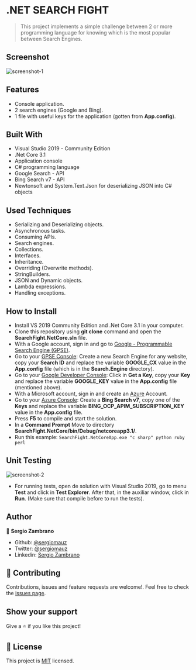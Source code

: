 # .NET SEARCH FIGHT
> This project implements a simple challenge between 2 or more programming language for knowing which is the most popular between Search Engines.


## Screenshot
![screenshot-1](https://user-images.githubusercontent.com/36812672/102944697-86efc180-4489-11eb-9cdd-82404960ed12.png)

## Features
- Console application.
- 2 search engines (Google and Bing).
- 1 file with useful keys for the application (gotten from **App.config**).


## Built With
- Visual Studio 2019 - Community Edition
- .Net Core 3.1
- Application console
- C# programming language
- Google Search - API
- Bing Search v7 - API
- Newtonsoft and System.Text.Json for deserializing JSON into C# objects


## Used Techniques
- Serializing and Deserializing objects.
- Asynchronous tasks.
- Consuming APIs.
- Search engines.
- Collections.
- Interfaces.
- Inheritance.
- Overriding (Overwrite methods).
- StringBuilders.
- JSON and Dynamic objects.
- Lambda expressions.
- Handling exceptions.


## How to Install
- Install VS 2019 Community Edition and .Net Core 3.1 in your computer.
- Clone this repository using **git clone** command and open the **SearchFight.NetCore.sln** file.
- With a Google account, sign in and go to [Google - Programmable Search Engine (GPSE)](https://programmablesearchengine.google.com/).
- Go to your [GPSE Console](https://cse.google.com/cse/all): Create a new Search Engine for any website, copy your **Search ID** and replace the variable **GOOGLE_CX** value in the **App.config** file (which is in the **Search.Engine** directory).
- Go to your [Google Developer Console](https://developers.google.com/custom-search/v1/overview): Click in **Get a Key**, copy your **Key** and replace the variable **GOOGLE_KEY** value in the **App.config** file (mentioned above).
- With a Microsoft account, sign in and create an [Azure](https://azure.microsoft.com/en-us/) Account.
- Go to your [Azure Console](https://portal.azure.com/#home): Create a **Bing Search v7**, copy one of the **Keys** and replace the variable **BING_OCP_APIM_SUBSCRIPTION_KEY** value in the **App.config** file.
- Press **F5** to compile and start the solution.
- In a **Command Prompt** Move to directory **SearchFight.NetCore/bin/Debug/netcoreapp3.1/**.
- Run this example: ```SearchFight.NetCoreApp.exe "c sharp" python ruby perl```


## Unit Testing
![screenshot-2](https://user-images.githubusercontent.com/36812672/102944375-9a4e5d00-4488-11eb-8c16-a069a4cf3e81.png)

- For running tests, open de solution with Visual Studio 2019, go to menu **Test** and click in **Test Explorer**. After that, in the auxiliar window, click in **Run**. (Make sure that compile before to run the tests).


## Author

👤 **Sergio Zambrano**

- Github: [@sergiomauz](https://github.com/sergiomauz)
- Twitter: [@sergiomauz](https://twitter.com/sergiomauz)
- Linkedin: [Sergio Zambrano](https://www.linkedin.com/in/sergiomauz/)


## 🤝 Contributing
Contributions, issues and feature requests are welcome!. Feel free to check the [issues page](../../issues/).


## Show your support
Give a ⭐️ if you like this project!


## 📝 License
This project is [MIT](./LICENSE) licensed.
